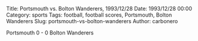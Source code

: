 Title: Portsmouth vs. Bolton Wanderers, 1993/12/28
Date: 1993/12/28 00:00
Category: sports
Tags: football, football scores, Portsmouth, Bolton Wanderers
Slug: portsmouth-vs-bolton-wanderers
Author: carbonero


Portsmouth 0 - 0 Bolton Wanderers

